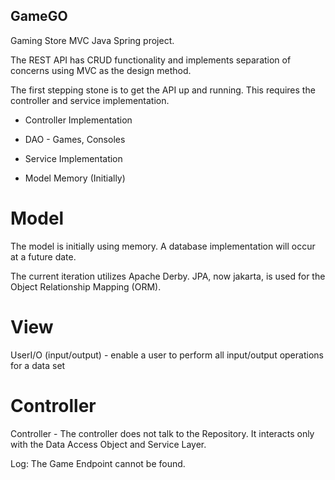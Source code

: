 ## GameGO

Gaming Store MVC Java Spring project.

The REST API has CRUD functionality and implements separation of concerns using MVC as the design method.

The first stepping stone is to get the API up and running. This requires the controller and service implementation.

- Controller Implementation

- DAO - Games, Consoles

- Service Implementation
- Model Memory (Initially)

# Model

The model is initially using memory. A database implementation will occur at a future date.

The current iteration utilizes Apache Derby. JPA, now jakarta, is used for the Object Relationship Mapping (ORM).

# View

UserI/O (input/output) - enable a user to perform all input/output operations for a data set

# Controller

Controller - The controller does not talk to the Repository. It interacts only with the Data Access Object and Service Layer.

Log: The Game Endpoint cannot be found.
